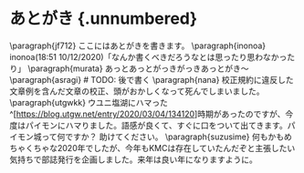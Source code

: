 # あとがき {.unnumbered}

\paragraph{jf712}
ここにはあとがきを書きます。
\paragraph{inonoa}
inonoa(18:51 10/12/2020)「なんか書くべきだろうなとは思ったり思わなかったり」
\paragraph{murata}
あっとあっとがっきがっきあっとがき～
\paragraph{asragi}
\# TODO: 後で書く
\paragraph{nana}
校正規約に違反した文章例を含んだ文章の校正、頭がおかしくなって死んでしまいました。
\paragraph{utgwkk}
ウユニ塩湖にハマった^[<https://blog.utgw.net/entry/2020/03/04/134120>]時期があったのですが、今度はパイモンにハマりました。語感が良くて、すぐに口をついて出てきます。パイモン城って何ですか？ 助けてください。
\paragraph{suzusime}
何もかもめちゃくちゃな2020年でしたが、今年もKMCは存在していたんだぞと主張したい気持ちで部誌発行を企画しました。来年は良い年になりますように。

